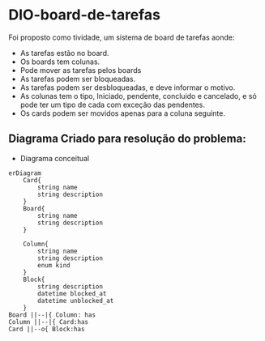 # DIO-board-de-tarefas

Foi proposto como tividade, um sistema de board de tarefas aonde:
- As tarefas estão no board.
- Os boards tem colunas.
- Pode mover as tarefas pelos boards
- As tarefas podem ser bloqueadas.
- As tarefas podem ser desbloqueadas, e deve informar o motivo.
- As colunas tem o tipo, Iniciado, pendente, concluido e cancelado, e só pode ter um tipo de cada com exceção das pendentes.
- Os cards podem ser movidos apenas para a coluna seguinte.

## Diagrama Criado para resolução do problema:

- Diagrama conceitual
```mermaid
erDiagram
    Card{
        string name
        string description
    }
    Board{
        string name
        string description
    }

    Column{
        string name
        string description
        enum kind 
    }
    Block{
        string description
        datetime blocked_at
        datetime unblocked_at
    }
Board ||--|{ Column: has
Column ||--|{ Card:has
Card ||--o{ Block:has

```